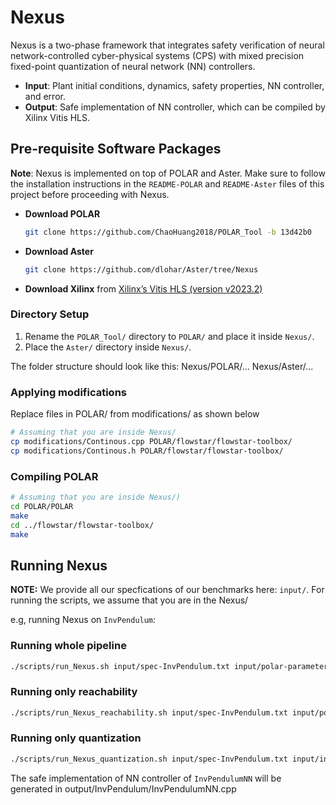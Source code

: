 # Nexus

Nexus is a two-phase framework that integrates safety verification of neural network-controlled cyber-physical systems (CPS) with mixed precision fixed-point quantization of neural network (NN) controllers.

- **Input**: Plant initial conditions, dynamics, safety properties, NN controller, and error.
- **Output**: Safe implementation of NN controller, which can be compiled by Xilinx Vitis HLS.

## Pre-requisite Software Packages

**Note**: Nexus is implemented on top of POLAR and Aster. Make sure to follow the installation instructions in the `README-POLAR` and `README-Aster` files of this project before proceeding with Nexus.

- **Download POLAR**
  ```bash
  git clone https://github.com/ChaoHuang2018/POLAR_Tool -b 13d42b0
  ```

- **Download Aster**
  ```bash
  git clone https://github.com/dlohar/Aster/tree/Nexus
  ```
- **Download Xilinx** from [Xilinx’s Vitis HLS (version v2023.2)](https://www.xilinx.com)

### Directory Setup

1. Rename the `POLAR_Tool/` directory to `POLAR/` and place it inside `Nexus/`.
2. Place the `Aster/` directory inside `Nexus/`.

The folder structure should look like this:
Nexus/POLAR/...
Nexus/Aster/...

### Applying modifications

Replace files in POLAR/ from modifications/ as shown below
```bash
# Assuming that you are inside Nexus/
cp modifications/Continous.cpp POLAR/flowstar/flowstar-toolbox/
cp modifications/Continous.h POLAR/flowstar/flowstar-toolbox/
```

### Compiling POLAR
```bash
# Assuming that you are inside Nexus/)
cd POLAR/POLAR
make
cd ../flowstar/flowstar-toolbox/
make
```

## Running Nexus

**NOTE:** We provide all our specfications of our benchmarks here: `input/`. For running the scripts, we assume that you are in the Nexus/

e.g, running Nexus on `InvPendulum`:

### Running whole pipeline ###
```bash
./scripts/run_Nexus.sh input/spec-InvPendulum.txt input/polar-parameters.txt input/aster-parameters.txt 1e-5
```
### Running only reachability ###
```bash
./scripts/run_Nexus_reachability.sh input/spec-InvPendulum.txt input/polar-parameters.txt 1e-5
```
### Running only quantization ###
``` bash
./scripts/run_Nexus_quantization.sh input/spec-InvPendulum.txt input/input_range.txt input/aster-parameters.txt 1e-5
```

The safe implementation of NN controller of `InvPendulumNN` will be generated in output/InvPendulum/InvPendulumNN.cpp

